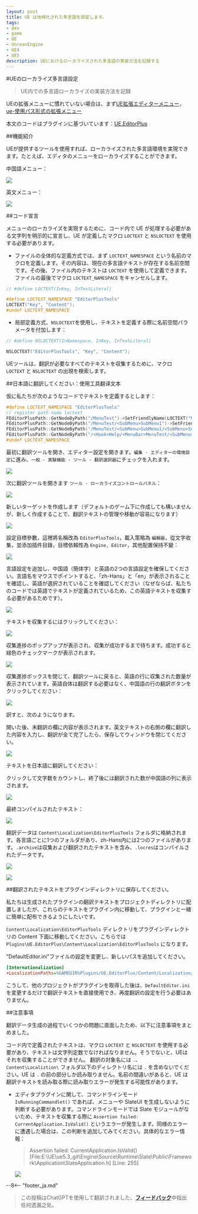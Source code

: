 ```yaml
---
layout: post
title: UE は地域化された多言語を設定します。
tags:
- dev
- game
- UE
- UnreanEngine
- UE4
- UE5
description: UEにおけるローカライズされた多言語の実装方法を記録する
---
```


<meta property="og:title" content="UE 设置本地化多语言" />

#UEのローカライズ多言語設定

> UE内での多言語ローカライズの実装方法を記録

UEの拡張メニューに慣れていない場合は、まず[UE拡張エディターメニュー](ue-扩展编辑器菜单.md)，[ue-使用パス形式の拡張メニュー](ue-使用路径形式扩展菜单.md)

本文のコードはプラグインに基づいています：[UE.EditorPlus](https://github.com/disenone/UE.EditorPlus)

##機能紹介

UEが提供するツールを使用すれば、ローカライズされた多言語環境を実現できます。たとえば、エディタのメニューをローカライズすることができます。

中国語メニュー：

![](assets/img/2023-ue-localization/chinese.png)

英文メニュー：

![](assets/img/2023-ue-localization/english.png)

##コード宣言

メニューのローカライズを実現するために、コード内で UE が処理する必要がある文字列を明示的に宣言し、UE が定義したマクロ `LOCTEXT` と `NSLOCTEXT` を使用する必要があります。

- ファイルの全体的な定義方式では、まず `LOCTEXT_NAMESPACE` という名前のマクロを定義します。その内容は、現在の多言語テキストが存在する名前空間です。その後、ファイル内のテキストは `LOCTEXT` を使用して定義できます。ファイルの最後でマクロ `LOCTEXT_NAMESPACE` をキャンセルします。

```cpp
// #define LOCTEXT(InKey, InTextLiteral)

#define LOCTEXT_NAMESPACE "EditorPlusTools"
LOCTEXT("Key", "Content");
#undef LOCTEXT_NAMESPACE

```

- 局部定義方式、`NSLOCTEXT`を使用し、テキストを定義する際に名前空間パラメータを付加します：

```cpp
// #define NSLOCTEXT(InNamespace, InKey, InTextLiteral)

NSLOCTEXT("EditorPlusTools", "Key", "Content");
```

UEツールは、翻訳が必要なすべてのテキストを収集するために、マクロ `LOCTEXT` と `NSLOCTEXT` の出現を検索します。

##日本語に翻訳してください：使用工具翻译文本

仮に私たちが次のようなコードでテキストを定義するとします：

```cpp
#define LOCTEXT_NAMESPACE "EditorPlusTools"
// register path node loctext
FEditorPlusPath::GetNodeByPath("/MenuTest")->SetFriendlyName(LOCTEXT("MenuTest", "MenuTest"))->SetFriendlyTips(LOCTEXT("MenuTestTips", "MenuTestTips"));
FEditorPlusPath::GetNodeByPath("/MenuTest/<SubMenu>SubMenu1")->SetFriendlyName(LOCTEXT("SubMenu1", "SubMenu1"))->SetFriendlyTips(LOCTEXT("SubMenu1Tips", "SubMenu1Tips"));
FEditorPlusPath::GetNodeByPath("/MenuTest/<SubMenu>SubMenu1/<SubMenu>SubMenu1")->SetFriendlyName(LOCTEXT("SubMenu1", "SubMenu1"))->SetFriendlyTips(LOCTEXT("SubMenu1Tips", "SubMenu1Tips"));
FEditorPlusPath::GetNodeByPath("/<Hook>Help/<MenuBar>MenuTest/<SubMenu>SubMenu1/<Section>Section1")->SetFriendlyName(LOCTEXT("Section1", "Section1"))->SetFriendlyTips(LOCTEXT("Section1Tips", "Section1Tips"));
#undef LOCTEXT_NAMESPACE
```

最初に翻訳ツールを開き、エディター設定を開きます。`編集 - エディターの環境設定`に進み、`一般 - 実験機能 - ツール - 翻訳選択器`にチェックを入れます。

![](assets/img/2023-ue-localization/editor_enable_tool.png)


次に翻訳ツールを開きます `ツール - ローカライズコントロールパネル`：

![](assets/img/2023-ue-localization/editor_open_tool.png)

新しいターゲットを作成します（デフォルトのゲーム下に作成しても構いませんが、新しく作成することで、翻訳テキストの管理や移動が容易になります）

![](assets/img/2023-ue-localization/tool_new_target.png)

設定目標參數，這裡將名稱改為 `EditorPlusTools`，載入策略為 `編輯器`，從文字收集，並添加插件目錄，目標依賴性為 `Engine, Editor`，其他配置保持不變：

![](assets/img/2023-ue-localization/tool_target_config.png)

言語設定を追加し、中国語（簡体字）と英語の2つの言語設定を確保してください。言語名をマウスでポイントすると、「zh-Hans」と「en」が表示されることを確認し、英語が選択されていることを確認してください（なぜならば、私たちのコードでは英語でテキストが定義されているため、この英語テキストを収集する必要があるためです）。

![](assets/img/2023-ue-localization/tool_target_lang.png)

テキストを収集するにはクリックしてください：

![](assets/img/2023-ue-localization/tool_target_collect.png)

収集進捗のポップアップが表示され、収集が成功するまで待ちます。成功すると緑色のチェックマークが表示されます。

![](assets/img/2023-ue-localization/tool_target_collected.png)

収集進捗ボックスを閉じて、翻訳ツールに戻ると、英語の行に収集された数量が表示されています。英語自体は翻訳する必要はなく、中国語の行の翻訳ボタンをクリックしてください：

![](assets/img/2023-ue-localization/tool_go_trans.png)

訳すと、次のようになります。

開いた後、未翻訳の欄に内容が表示されます。英文テキストの右側の欄に翻訳した内容を入力し、翻訳が全て完了したら、保存してウィンドウを閉じてください。

![](assets/img/2023-ue-localization/tool_trans.png)

テキストを日本語に翻訳してください：

クリックして文字数をカウントし、終了後には翻訳された数が中国語の列に表示されます。

![](assets/img/2023-ue-localization/tool_count.png)

最終コンパイルされたテキスト：

![](assets/img/2023-ue-localization/tool_build.png)

翻訳データは `Content\Localization\EditorPlusTools` フォルダに格納されます。各言語ごとに1つのフォルダがあり、zh-Hans内には2つのファイルがあります。`.archive`は収集および翻訳されたテキストを含み、`.locres`はコンパイルされたデータです。

![](assets/img/2023-ue-localization/tool_ret.png)

![](assets/img/2023-ue-localization/tool_ret2.png)

##翻訳されたテキストをプラグインディレクトリに保存してください。

私たちは生成されたプラグインの翻訳テキストをプロジェクトディレクトリに配置しましたが、これらのテキストをプラグイン内に移動して、プラグインと一緒に簡単に配布できるようにしたいです。

`Content\Localization\EditorPlusTools` ディレクトリをプラグインディレクトリの Content 下面に移動してください。こちらでは `Plugins\UE.EditorPlus\Content\Localization\EditorPlusTools` になります。

"DefaultEditor.ini"ファイルの設定を変更し、新しいパスを追加してください。

```ini
[Internationalization]
+LocalizationPaths=%GAMEDIR%Plugins/UE.EditorPlus/Content/Localization/EditorPlusTools
```

こうして、他のプロジェクトがプラグインを取得した後は、`DefaultEditor.ini` を変更するだけで翻訳テキストを直接使用でき、再度翻訳の設定を行う必要はありません。

##注意事項

翻訳データ生成の過程でいくつかの問題に直面したため、以下に注意事項をまとめました。

コード内で定義されたテキストは、マクロ `LOCTEXT` と `NSLOCTEXT` を使用する必要があり、テキストは文字列定数でなければなりません。そうでないと、UEはそれを収集することができません。
翻訳の対象名には `.`、`Content\Localiztion\` フォルダ以下のディレクトリ名には `.` を含めないでください。UE は `.` の前の部分しか読み取りません。名前の間違いがあると、UE は翻訳テキストを読み取る際に読み取りエラーが発生する可能性があります。
- エディタプラグインに関して、コマンドラインモード `IsRunningCommandlet()` であれば、メニューや SlateUI を生成しないように判断する必要があります。コマンドラインモードでは Slate モジュールがないため、テキストを収集する際に `Assertion failed: CurrentApplication.IsValid()` というエラーが発生します。同様のエラーに遭遇した場合は、この判断を追加してみてください。具体的なエラー情報：

    > Assertion failed: CurrentApplication.IsValid() [File:E:\UE\ue5.3_git\Engine\Source\Runtime\Slate\Public\Framework\Application\SlateApplication.h] [Line: 255] 

    ![](assets/img/2023-ue-localization/tool_error.png)

--8<-- "footer_ja.md"


> この投稿はChatGPTを使用して翻訳されました、[**フィードバック**](https://github.com/disenone/wiki_blog/issues/new)中指出任何遗漏之处。 
